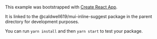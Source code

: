 This example was bootstrapped with [Create React App](https://github.com/facebook/create-react-app).

It is linked to the @caldwell619/mui-inline-suggest package in the parent directory for development purposes.

You can run `yarn install` and then `yarn start` to test your package.
